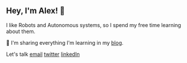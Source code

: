 ## Hey, I'm Alex! 👋

I like Robots and Autonomous systems, so I spend my free time learning about them.

📖 I'm sharing everything I'm learning in my [blog](https://alefram.github.io/).

Let's talk [email](mailto:fraumalex@gmail.com) [twitter](https://twitter.com/_Alefram_) [linkedIn](https://www.linkedin.com/in/alefram/)

<!--
Here are some ideas to get you started:

- 🔭 I’m currently working on ...
- 🌱 I’m currently learning ...
- 👯 I’m looking to collaborate on ...
- 🤔 I’m looking for help with ...
- 💬 Ask me about ...
- 📫 How to reach me: ...
- 😄 Pronouns: ...
- ⚡ Fun fact: ...
-->
